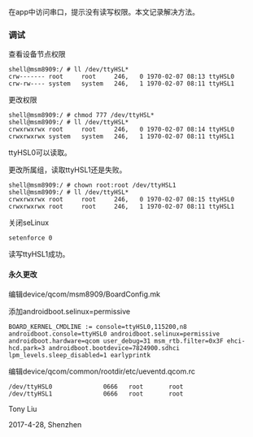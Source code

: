 在app中访问串口，提示没有读写权限。本文记录解决方法。

### 调试

查看设备节点权限

```
shell@msm8909:/ # ll /dev/ttyHSL*
crw------- root     root     246,   0 1970-02-07 08:13 ttyHSL0
crw-rw---- system   system   246,   1 1970-02-07 08:11 ttyHSL1
```

更改权限

```
shell@msm8909:/ # chmod 777 /dev/ttyHSL*
shell@msm8909:/ # ll /dev/ttyHSL*                                              
crwxrwxrwx root     root     246,   0 1970-02-07 08:14 ttyHSL0
crwxrwxrwx system   system   246,   1 1970-02-07 08:11 ttyHSL1
```

ttyHSL0可以读取。

更改所属组，读取ttyHSL1还是失败。

```
shell@msm8909:/ # chown root:root /dev/ttyHSL1
shell@msm8909:/ # ll /dev/ttyHSL*
crwxrwxrwx root     root     246,   0 1970-02-07 08:15 ttyHSL0
crwxrwxrwx root     root     246,   1 1970-02-07 08:11 ttyHSL1
```


关闭seLinux

```
setenforce 0
```

读写ttyHSL1成功。

#### 永久更改

编辑device/qcom/msm8909/BoardConfig.mk

添加androidboot.selinux=permissive

```
BOARD_KERNEL_CMDLINE := console=ttyHSL0,115200,n8 androidboot.console=ttyHSL0 androidboot.selinux=permissive androidboot.hardware=qcom user_debug=31 msm_rtb.filter=0x3F ehci-hcd.park=3 androidboot.bootdevice=7824900.sdhci lpm_levels.sleep_disabled=1 earlyprintk
```

编辑device/qcom/common/rootdir/etc/ueventd.qcom.rc

```
/dev/ttyHSL0              0666   root       root
/dev/ttyHSL1              0666   root       root
```

Tony Liu

2017-4-28, Shenzhen